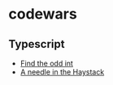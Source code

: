 # codewars

## Typescript
- [Find the odd int](typescript/src/index.ts#L8-18)
- [A needle in the Haystack](typescript/src/index.ts#L21-L35)
